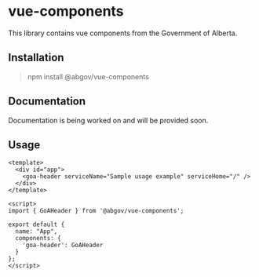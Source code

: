 # vue-components

This library contains vue components from the Government of Alberta.

## Installation

> npm install @abgov/vue-components

## Documentation

Documentation is being worked on and will be provided soon.

## Usage
```
<template>
  <div id="app">
    <goa-header serviceName="Sample usage example" serviceHome="/" />
  </div>
</template>

<script>
import { GoAHeader } from '@abgov/vue-components';

export default {
  name: "App",
  components: {
    'goa-header': GoAHeader
  }
};
</script>
``` 